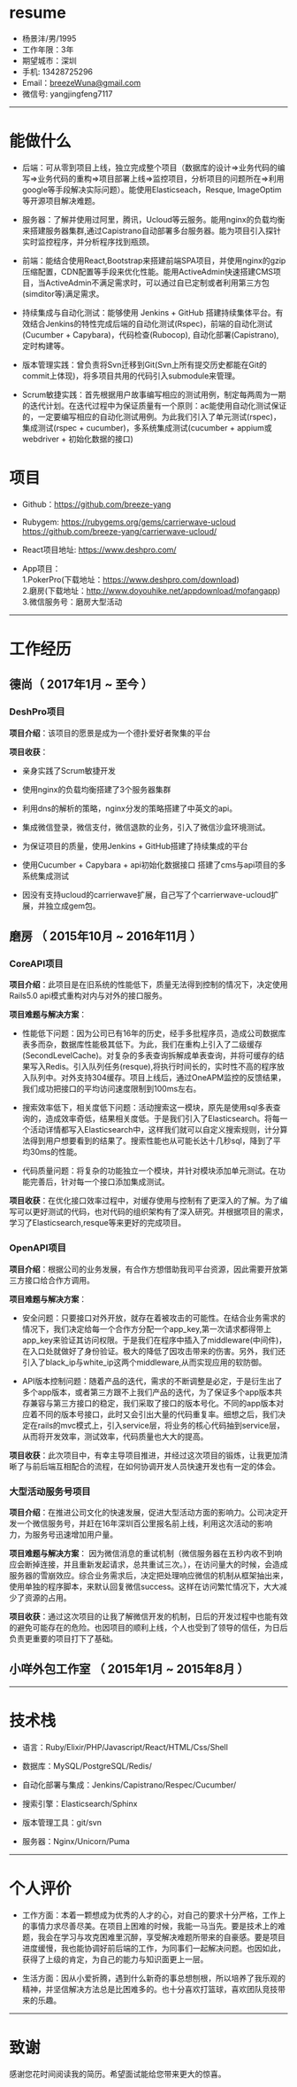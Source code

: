 # resume

 - 杨景沣/男/1995 
 - 工作年限：3年
 - 期望城市：深圳
 - 手机: 13428725296
 - Email：breezeWuna@gmail.com
 - 微信号: yangjingfeng7117
 	
---

# 能做什么
- 后端：可从零到项目上线，独立完成整个项目（数据库的设计=>业务代码的编写=>业务代码的重构=>项目部署上线=>监控项目，分析项目的问题所在=>利用google等手段解决实际问题）。能使用Elasticseach，Resque, ImageOptim等开源项目解决难题。

- 服务器：了解并使用过阿里，腾讯，Ucloud等云服务。能用nginx的负载均衡来搭建服务器集群,通过Capistrano自动部署多台服务器。能为项目引入探针实时监控程序，并分析程序找到瓶颈。

- 前端：能结合使用React,Bootstrap来搭建前端SPA项目，并使用nginx的gzip压缩配置，CDN配置等手段来优化性能。能用ActiveAdmin快速搭建CMS项目，当ActiveAdmin不满足需求时，可以通过自已定制或者利用第三方包(simditor等)满足需求。

- 持续集成与自动化测试：能够使用 Jenkins + GitHub 搭建持续集体平台。有效结合Jenkins的特性完成后端的自动化测试(Rspec)，前端的自动化测试(Cucumber + Capybara)，代码检查(Rubocop), 自动化部署(Capistrano), 定时构建等。

- 版本管理实践：曾负责将Svn迁移到Git(Svn上所有提交历史都能在Git的commit上体现)，将多项目共用的代码引入submodule来管理。

- Scrum敏捷实践：首先根据用户故事编写相应的测试用例，制定每两周为一期的迭代计划。在迭代过程中为保证质量有一个原则：ac能使用自动化测试保证的，一定要编写相应的自动化测试用例。为此我们引入了单元测试(rspec)，集成测试(rspec + cucumber)，多系统集成测试(cucumber + appium或webdriver + 初始化数据的接口)

# 项目
- Github：https://github.com/breeze-yang

- Rubygem: https://rubygems.org/gems/carrierwave-ucloud <br>
 https://github.com/breeze-yang/carrierwave-ucloud/

- React项目地址: https://www.deshpro.com/

- App项目：<br>
1.PokerPro(下载地址：https://www.deshpro.com/download)<br>
2.磨房(下载地址：http://www.doyouhike.net/appdownload/mofangapp)<br>
3.微信服务号：磨房大型活动
---
# 工作经历

## 德尚（ 2017年1月 ~ 至今 ）
### DeshPro项目
**项目介绍**：该项目的愿景是成为一个德扑爱好者聚集的平台

**项目收获**：

- 亲身实践了Scrum敏捷开发 

- 使用nginx的负载均衡搭建了3个服务器集群

- 利用dns的解析的策略，nginx分发的策略搭建了中英文的api。

- 集成微信登录，微信支付，微信退款的业务，引入了微信沙盒环境测试。

- 为保证项目的质量，使用Jenkins + GitHub搭建了持续集成的平台

- 使用Cucumber + Capybara + api初始化数据接口 搭建了cms与api项目的多系统集成测试

- 因没有支持ucloud的carrierwave扩展，自己写了个carrierwave-ucloud扩展，并独立成gem包。



## 磨房 （ 2015年10月 ~ 2016年11月 ）

### CoreAPI项目 
**项目介绍**：此项目是在旧系统的性能低下，质量无法得到控制的情况下，决定使用Rails5.0 api模式重构对内与对外的接口服务。

**项目难题与解决方案**：

- 性能低下问题：因为公司已有16年的历史，经手多批程序员，造成公司数据库表多而杂，数据库性能极其低下。为此，我们在重构上引入了二级缓存(SecondLevelCache)。对复杂的多表查询拆解成单表查询，并将可缓存的结果写入Redis。引入队列任务(resque),将执行时间长的，实时性不高的程序放入队列中。对外支持304缓存。项目上线后，通过OneAPM监控的反馈结果，我们成功把接口的平均访问速度限制到100ms左右。

- 搜索效率低下，相关度低下问题：活动搜索这一模块，原先是使用sql多表查询的，造成效率奇低，结果相关度低。于是我们引入了Elasticsearch。将每一个活动详情都写入Elasticsearch中，这样我们就可以自定义搜索规则，计分算法得到用户想要看到的结果了。搜索性能也从可能长达十几秒sql，降到了平均30ms的性能。

- 代码质量问题：将复杂的功能独立一个模块，并针对模块添加单元测试。在功能完善后，针对每一个接口添加集成测试。

**项目收获**：在优化接口效率过程中，对缓存使用与控制有了更深入的了解。为了编写可以更好测试的代码，也对代码的组织架构有了深入研究。并根据项目的需求，学习了Elasticsearch,resque等来更好的完成项目。

### OpenAPI项目
**项目介绍**：根据公司的业务发展，有合作方想借助我司平台资源，因此需要开放第三方接口给合作方调用。

**项目难题与解决方案**：

- 安全问题：只要接口对外开放，就存在着被攻击的可能性。在结合业务需求的情况下，我们决定给每一个合作方分配一个app\_key,第一次请求都得带上app\_key来验证其访问权限。于是我们在程序中插入了middleware(中间件)，在入口处就做好了身份验证。极大的降低了因攻击带来的伤害。另外，我们还引入了black\_ip与white\_ip这两个middleware,从而实现应用的软防御。

- API版本控制问题：随着产品的迭代，需求的不断调整是必定，于是衍生出了多个app版本，或者第三方跟不上我们产品的迭代，为了保证多个app版本共存兼容与第三方接口的稳定，我们采取了接口的版本号化。不同的app版本对应着不同的版本号接口，此时又会引出大量的代码重复率。细想之后，我们决定在rails的mvc模式上，引入service层，将业务的核心代码抽到service层，从而将开发效率，测试效率，代码质量也大大的提高。

**项目收获**：此次项目中，有幸主导项目推进，并经过这次项目的锻炼，让我更加清晰了与前后端互相配合的流程，在如何协调开发人员快速开发也有一定的体会。

### 大型活动服务号项目

**项目介绍**：在推进公司文化的快速发展，促进大型活动方面的影响力。公司决定开发一个微信服务号，并赶在16年深圳百公里报名前上线，利用这次活动的影响力，为服务号迅速增加用户量。
 
 **项目难题与解决方案**：
 因为微信消息的重试机制（微信服务器在五秒内收不到响应会断掉连接，并且重新发起请求，总共重试三次。），在访问量大的时候，会造成服务器的雪崩效应。综合业务需求后，决定把处理响应微信的机制从框架抽出来，使用单独的程序脚本，来默认回复微信success。这样在访问繁忙情况下，大大减少了资源的占用。
 
**项目收获**：通过这次项目的让我了解微信开发的机制，日后的开发过程中也能有效的避免可能存在的危险。也因项目的顺利上线，个人也受到了领导的信任，为日后负责更重要的项目打下了基础。
 
## 小咩外包工作室 （ 2015年1月 ~ 2015年8月 ）

---
# 技术栈

- 语言：Ruby/Elixir/PHP/Javascript/React/HTML/Css/Shell

- 数据库：MySQL/PostgreSQL/Redis/ 

- 自动化部署与集成：Jenkins/Capistrano/Respec/Cucumber/ 

- 搜索引擎：Elasticsearch/Sphinx

- 版本管理工具：git/svn 

- 服务器：Nginx/Unicorn/Puma


---
# 个人评价
- 工作方面：本着一颗想成为优秀的人才的心，对自己的要求十分严格，工作上的事情力求尽善尽美。在项目上困难的时候，我能一马当先。要是技术上的难题，我会在学习与攻克困难里沉醉，享受解决难题所带来的自豪感。要是项目进度缓慢，我也能协调好前后端的工作，为同事们一起解决问题。也因如此，获得了上级的肯定，为自己的能力与知识面更上一层。

- 生活方面：因从小爱折腾，遇到什么新奇的事总想刨根，所以培养了我乐观的精神，并坚信解决方法总是比困难多的。也十分喜欢打篮球，喜欢团队竞技带来的乐趣。

---

# 致谢
感谢您花时间阅读我的简历。希望面试能给您带来更大的惊喜。

